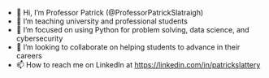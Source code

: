 - 👋 Hi, I’m Professor Patrick (@ProfessorPatrickSlatraigh)
- 👀 I’m teaching university and professional students 
- 🌱 I’m focused on using Python for problem solving, data science, and cybersecurity
- 💞️ I’m looking to collaborate on helping students to advance in their careers
- 📫 How to reach me on LinkedIn at https://linkedin.com/in/patrickslattery

<!---
ProfessorPatrickSlatraigh/ProfessorPatrickSlatraigh is a ✨ special ✨ repository because its `README.md` (this file) appears on your GitHub profile.
You can click the Preview link to take a look at your changes.
--->
